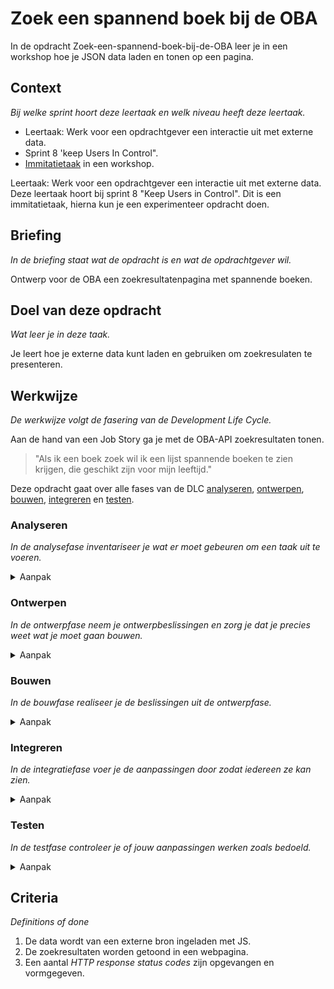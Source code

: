 # Zoek een spannend boek bij de OBA

In de opdracht Zoek-een-spannend-boek-bij-de-OBA leer je in een workshop hoe je JSON data laden en tonen op een pagina.

## Context
*Bij welke sprint hoort deze leertaak en welk niveau heeft deze leertaak.*

- Leertaak: Werk voor een opdrachtgever een interactie uit met externe data.
- Sprint 8 'keep Users In Control".
- [Immitatietaak](#niveau-van-een-leertaak) in een workshop.

Leertaak: Werk voor een opdrachtgever een interactie uit met externe data. Deze leertaak hoort bij sprint 8 "Keep Users in Control". Dit is een immitatietaak, hierna kun je een experimenteer opdracht doen.

## Briefing
*In de briefing staat wat de opdracht is en wat de opdrachtgever wil.*

Ontwerp voor de OBA een zoekresultatenpagina met spannende boeken.

## Doel van deze opdracht
*Wat leer je in deze taak.*

Je leert hoe je externe data kunt laden en gebruiken om zoekresulaten te presenteren.

## Werkwijze
*De werkwijze volgt de fasering van de Development Life Cycle.*

Aan de hand van een Job Story ga je met de OBA-API zoekresultaten tonen.

> "Als ik een boek zoek wil ik een lijst spannende boeken te zien krijgen, die geschikt zijn voor mijn leeftijd."

Deze opdracht gaat over alle fases van de DLC [analyseren](#analyseren), [ontwerpen](#ontwerpen), [bouwen](#bouwen), [integreren](#integreren) en [testen](#testen).

### Analyseren
*In de analysefase inventariseer je wat er moet gebeuren om een taak uit te voeren.* 

<details>
<summary>Aanpak</summary>

1. Onderzoek de OBA-API, wat staat er allemaal in de JSON? Hoe kun je hier de spannende boeken voor een bepaalde leeftijd uit halen?

#### Materiaal

- [OBA-API documentatie](https://zoeken.oba.nl/api/v1/)

</details>

### Ontwerpen
*In de ontwerpfase neem je ontwerpbeslissingen en zorg je dat je precies weet wat je moet gaan bouwen.*

<details>
<summary>Aanpak</summary>

1. Zoek UI voorbeelden voor het zoekformulier en het tonen van resultaten.
2. Schets voor de Job Story een wireflow van de interface en werking.
3. Annoteren hoe je spannende boeken voor een bepaalde leeftijd kan ophalen. Wat is de request url?

#### Materiaal

- 

</details>

### Bouwen
*In de bouwfase realiseer je de beslissingen uit de ontwerpfase.*
<details>
<summary>Aanpak</summary>

1. 

#### Materiaal

- Hier staat een [tutorial](https://developer.mozilla.org/en-US/docs/Learn/JavaScript/Objects/JSON) voor het laden van JSON data en het aanmaken van HTMl elementen.
- Met behulp van [XMLHttpRequest](https://developer.mozilla.org/en-US/docs/Web/API/XMLHttpRequest/Using_XMLHttpRequest) of [Fetch](https://developer.mozilla.org/en-US/docs/Web/API/Fetch_API/Using_Fetch) kan een [JSON](https://developer.mozilla.org/en-US/docs/Learn/JavaScript/Objects/JSON) file worden geladen. Daarna kun je de HTML elementen aanmaken, de juiste content koppelen en aan de DOM toevoegen.
- Bij het laden van externe data kan de server verschillende [HTTP response status codes](https://developer.mozilla.org/en-US/docs/Web/HTTP/Status) doorgeven, die kun je gebruiken om feedback te tonen.

</details>


### Integreren
*In de integratiefase voer je de aanpassingen door zodat iedereen ze kan zien.*
<details>
<summary>Aanpak</summary>

1. 

#### Materiaal

- 

</details>

### Testen
*In de testfase controleer je of jouw aanpassingen werken zoals bedoeld.*
<details>
<summary>Aanpak</summary>

1. 

#### Materiaal

- 

</details>

## Criteria
*Definitions of done*

1. De data wordt van een externe bron ingeladen met JS.
2. De zoekresultaten worden getoond in een webpagina.
3. Een aantal *HTTP response status codes* zijn opgevangen en vormgegeven.
